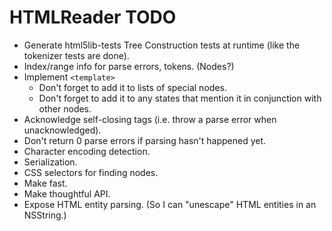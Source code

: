 # HTMLReader TODO

- Generate html5lib-tests Tree Construction tests at runtime (like the tokenizer tests are done).
- Index/range info for parse errors, tokens. (Nodes?)
- Implement `<template>`
  - Don't forget to add it to lists of special nodes.
  - Don't forget to add it to any states that mention it in conjunction with other nodes.
- Acknowledge self-closing tags (i.e. throw a parse error when unacknowledged).
- Don't return 0 parse errors if parsing hasn't happened yet.
- Character encoding detection.
- Serialization.
- CSS selectors for finding nodes.
- Make fast.
- Make thoughtful API.
- Expose HTML entity parsing. (So I can "unescape" HTML entities in an NSString.)
